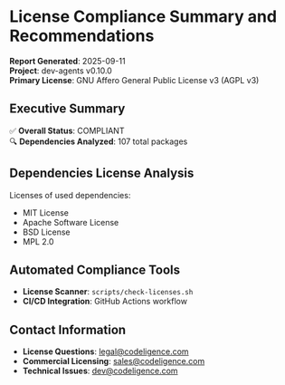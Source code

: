 # License Compliance Summary and Recommendations

**Report Generated**: 2025-09-11  
**Project**: dev-agents v0.10.0  
**Primary License**: GNU Affero General Public License v3 (AGPL v3)

## Executive Summary

✅ **Overall Status**: COMPLIANT  
🔍 **Dependencies Analyzed**: 107 total packages  

## Dependencies License Analysis

Licenses of used dependencies:  
 
- MIT License
- Apache Software License
- BSD License
- MPL 2.0

## Automated Compliance Tools

- **License Scanner**: `scripts/check-licenses.sh`
- **CI/CD Integration**: GitHub Actions workflow

## Contact Information

- **License Questions**: [legal@codeligence.com](mailto:legal@codeligence.com)
- **Commercial Licensing**: [sales@codeligence.com](mailto:sales@codeligence.com)
- **Technical Issues**: [dev@codeligence.com](mailto:dev@codeligence.com)

